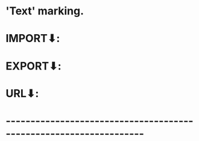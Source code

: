 # 'Text' marking.

# IMPORT⬇:
# EXPORT⬇:
# URL⬇:

# ------------------------------------------------------------------